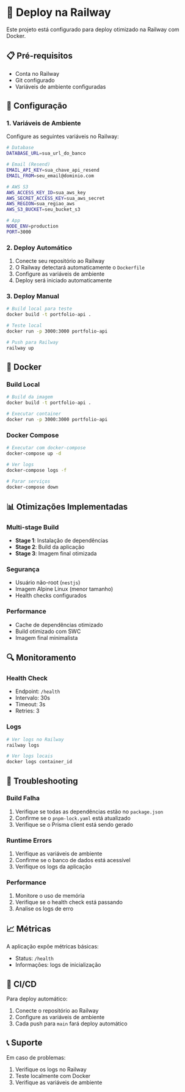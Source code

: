 # 🚀 Deploy na Railway

Este projeto está configurado para deploy otimizado na Railway com Docker.

## 📋 Pré-requisitos

- Conta no Railway
- Git configurado
- Variáveis de ambiente configuradas

## 🔧 Configuração

### 1. Variáveis de Ambiente

Configure as seguintes variáveis no Railway:

```bash
# Database
DATABASE_URL=sua_url_do_banco

# Email (Resend)
EMAIL_API_KEY=sua_chave_api_resend
EMAIL_FROM=seu_email@dominio.com

# AWS S3
AWS_ACCESS_KEY_ID=sua_aws_key
AWS_SECRET_ACCESS_KEY=sua_aws_secret
AWS_REGION=sua_regiao_aws
AWS_S3_BUCKET=seu_bucket_s3

# App
NODE_ENV=production
PORT=3000
```

### 2. Deploy Automático

1. Conecte seu repositório ao Railway
2. O Railway detectará automaticamente o `Dockerfile`
3. Configure as variáveis de ambiente
4. Deploy será iniciado automaticamente

### 3. Deploy Manual

```bash
# Build local para teste
docker build -t portfolio-api .

# Teste local
docker run -p 3000:3000 portfolio-api

# Push para Railway
railway up
```

## 🐳 Docker

### Build Local

```bash
# Build da imagem
docker build -t portfolio-api .

# Executar container
docker run -p 3000:3000 portfolio-api
```

### Docker Compose

```bash
# Executar com docker-compose
docker-compose up -d

# Ver logs
docker-compose logs -f

# Parar serviços
docker-compose down
```

## 📊 Otimizações Implementadas

### Multi-stage Build

- **Stage 1**: Instalação de dependências
- **Stage 2**: Build da aplicação
- **Stage 3**: Imagem final otimizada

### Segurança

- Usuário não-root (`nestjs`)
- Imagem Alpine Linux (menor tamanho)
- Health checks configurados

### Performance

- Cache de dependências otimizado
- Build otimizado com SWC
- Imagem final minimalista

## 🔍 Monitoramento

### Health Check

- Endpoint: `/health`
- Intervalo: 30s
- Timeout: 3s
- Retries: 3

### Logs

```bash
# Ver logs no Railway
railway logs

# Ver logs locais
docker logs container_id
```

## 🚨 Troubleshooting

### Build Falha

1. Verifique se todas as dependências estão no `package.json`
2. Confirme se o `pnpm-lock.yaml` está atualizado
3. Verifique se o Prisma client está sendo gerado

### Runtime Errors

1. Verifique as variáveis de ambiente
2. Confirme se o banco de dados está acessível
3. Verifique os logs da aplicação

### Performance

1. Monitore o uso de memória
2. Verifique se o health check está passando
3. Analise os logs de erro

## 📈 Métricas

A aplicação expõe métricas básicas:

- Status: `/health`
- Informações: logs de inicialização

## 🔄 CI/CD

Para deploy automático:

1. Conecte o repositório ao Railway
2. Configure as variáveis de ambiente
3. Cada push para `main` fará deploy automático

## 📞 Suporte

Em caso de problemas:

1. Verifique os logs no Railway
2. Teste localmente com Docker
3. Verifique as variáveis de ambiente
